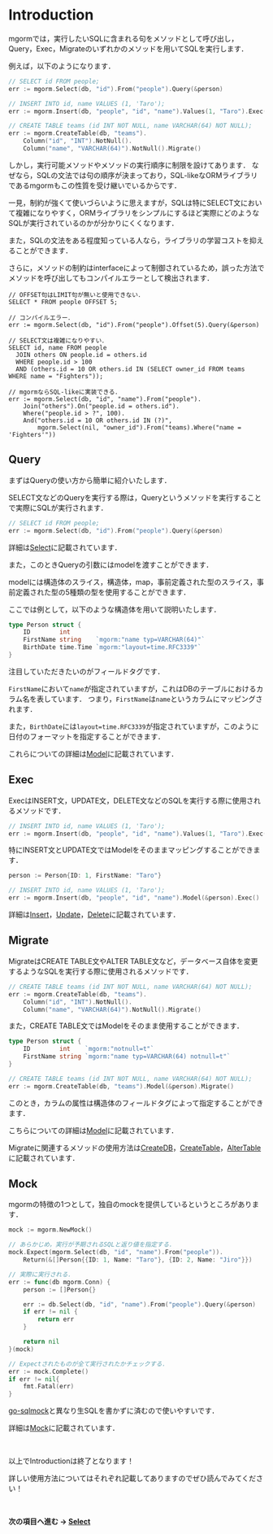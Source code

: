 # Introduction

mgormでは，実行したいSQLに含まれる句をメソッドとして呼び出し，Query，Exec，Migrateのいずれかのメソッドを用いてSQLを実行します．

例えば，以下のようになります．

```go
// SELECT id FROM people;
err := mgorm.Select(db, "id").From("people").Query(&person)

// INSERT INTO id, name VALUES (1, 'Taro');
err := mgorm.Insert(db, "people", "id", "name").Values(1, "Taro").Exec()

// CREATE TABLE teams (id INT NOT NULL, name VARCHAR(64) NOT NULL);
err := mgorm.CreateTable(db, "teams").
    Column("id", "INT").NotNull().
    Column("name", "VARCHAR(64)").NotNull().Migrate()
```

しかし，実行可能メソッドやメソッドの実行順序に制限を設けてあります．
なぜなら，SQLの文法では句の順序が決まっており，SQL-likeなORMライブラリであるmgormもこの性質を受け継いでいるからです．

一見，制約が強くて使いづらいように思えますが，SQLは特にSELECT文において複雑になりやすく，ORMライブラリをシンプルにするほど実際にどのようなSQLが実行されているのかが分かりにくくなります．

また，SQLの文法をある程度知っている人なら，ライブラリの学習コストを抑えることができます．

さらに，メソッドの制約はinterfaceによって制御されているため，誤った方法でメソッドを呼び出してもコンパイルエラーとして検出されます．

```
// OFFSET句はLIMIT句が無いと使用できない．
SELECT * FROM people OFFSET 5;

// コンパイルエラー．
err := mgorm.Select(db, "id").From("people").Offset(5).Query(&person)

// SELECT文は複雑になりやすい．
SELECT id, name FROM people
  JOIN others ON people.id = others.id
  WHERE people.id > 100
  AND (others.id = 10 OR others.id IN (SELECT owner_id FROM teams WHERE name = "Fighters"));

// mgormならSQL-likeに実装できる．
err := mgorm.Select(db, "id", "name").From("people").
    Join("others").On("people.id = others.id").
    Where("people.id > ?", 100).
    And("others.id = 10 OR others.id IN (?)",
        mgorm.Select(nil, "owner_id").From("teams).Where("name = 'Fighters'"))
```


## Query
まずはQueryの使い方から簡単に紹介いたします．

SELECT文などのQueryを実行する際は，Queryというメソッドを実行することで実際にSQLが実行されます．

```go
// SELECT id FROM people;
err := mgorm.Select(db, "id").From("people").Query(&person)
```

詳細は[Select]()に記載されています．

また，このときQueryの引数にはmodelを渡すことができます．

modelには構造体のスライス，構造体，map，事前定義された型のスライス，事前定義された型の5種類の型を使用することができます．

ここでは例として，以下のような構造体を用いて説明いたします．

```go
type Person struct {
    ID        int
	FirstName string    `mgorm:"name typ=VARCHAR(64)"`
	BirthDate time.Time `mgorm:"layout=time.RFC3339"`
}
```

注目していただきたいのがフィールドタグです．

`FirstName`において`name`が指定されていますが，これはDBのテーブルにおけるカラム名を表しています．
つまり，`FirstName`は`name`というカラムにマッピングされます．

また，`BirthDate`には`layout=time.RFC3339`が指定されていますが，このように日付のフォーマットを指定することができます．

これらについての詳細は[Model]()に記載されています．


## Exec
ExecはINSERT文，UPDATE文，DELETE文などのSQLを実行する際に使用されるメソッドです．

```go
// INSERT INTO id, name VALUES (1, 'Taro');
err := mgorm.Insert(db, "people", "id", "name").Values(1, "Taro").Exec()
```

特にINSERT文とUPDATE文ではModelをそのままマッピングすることができます．

```go
person := Person{ID: 1, FirstName: "Taro"}

// INSERT INTO id, name VALUES (1, 'Taro');
err := mgorm.Insert(db, "people", "id", "name").Model(&person).Exec()
```

詳細は[Insert]()，[Update]()，[Delete]()に記載されています．


## Migrate
MigrateはCREATE TABLE文やALTER TABLE文など，データベース自体を変更するようなSQLを実行する際に使用されるメソッドです．

```go
// CREATE TABLE teams (id INT NOT NULL, name VARCHAR(64) NOT NULL);
err := mgorm.CreateTable(db, "teams").
    Column("id", "INT").NotNull().
    Column("name", "VARCHAR(64)").NotNull().Migrate()
```

また，CREATE TABLE文ではModelをそのまま使用することができます．

```go
type Person struct {
    ID        int    `mgorm:"notnull=t"`
    FirstName string `mgorm:"name typ=VARCHAR(64) notnull=t"`
}

// CREATE TABLE teams (id INT NOT NULL, name VARCHAR(64) NOT NULL);
err := mgorm.CreateTable(db, "teams").Model(&person).Migrate()
```

このとき，カラムの属性は構造体のフィールドタグによって指定することができます．

こちらについての詳細は[Model]()に記載されています．

Migrateに関連するメソッドの使用方法は[CreateDB]()，[CreateTable]()，[AlterTable]()に記載されています．


## Mock
mgormの特徴の1つとして，独自のmockを提供しているというところがあります．

```go
mock := mgorm.NewMock()

// あらかじめ，実行が予期されるSQLと返り値を指定する．
mock.Expect(mgorm.Select(db, "id", "name").From("people")).
    Return(&[]Person{{ID: 1, Name: "Taro"}, {ID: 2, Name: "Jiro"}})

// 実際に実行される．
err := func(db mgorm.Conn) {
    person := []Person{}

    err := db.Select(db, "id", "name").From("people").Query(&person)
    if err != nil {
        return err
    }

    return nil
}(mock)

// Expectされたものが全て実行されたかチェックする．
err := mock.Complete()
if err != nil{
    fmt.Fatal(err)
}
```

[go-sqlmock](https://github.com/DATA-DOG/go-sqlmock)と異なり生SQLを書かずに済むので使いやすいです．

詳細は[Mock]()に記載されています．

<br>

以上でIntroductionは終了となります！

詳しい使用方法についてはそれぞれ記載してありますのでぜひ読んでみてください！

<br>

**次の項目ヘ進む -> [Select]()**
